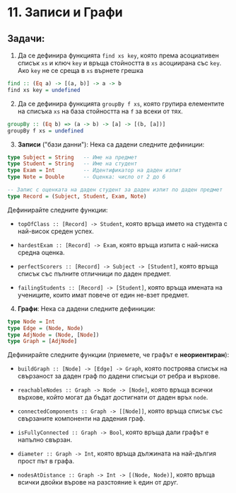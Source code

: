 # 11. Записи и Графи


## Задачи:

1. Да се дефинира функцията `find xs key`, която према асоциативен списък `xs` и ключ `key` и връща стойността в `xs` асоциирана със `key`. Ако `key` не се среща в `xs` върнете грешка

```haskell
find :: (Eq a) -> [(a, b)] -> a -> b
find xs key = undefined
```

2. Да се дефинира функцията `groupBy f xs`, която групира елементите на списъка `xs` на база стойността на `f` за всеки от тях.

```haskell
groupBy :: (Eq b) => (a -> b) -> [a] -> [(b, [a])]
groupBy f xs = undefined
```


3. **Записи** ("бази данни"): Нека са дадени следните дефиниции:

```haskell
type Subject = String   -- Име на предмет
type Student = String   -- Име на студент
type Exam = Int         -- Идентификатор на даден изпит
type Note = Double      -- Оценка: число от 2 до 6

-- Запис с оценката на даден студент за даден изпит по даден предмет
type Record = (Subject, Student, Exam, Note)
```

Дефинирайте следните функции:

- `topOfClass :: [Record] -> Student`, която връща името на студента с най-висок среден успех.

- `hardestExam :: [Record] -> Exam`, която връща изпита с най-ниска средна оценка.

- `perfectScorers :: [Record] -> Subject -> [Student]`, която връща списък със пълните отличници по даден предмет.

- `failingStudents :: [Record] -> [Student]`, която връща имената на учениците, които имат повече от един не-взет предмет.


4. **Графи**: Нека са дадени следните дефиниции:

```haskell
type Node = Int
type Edge = (Node, Node)
type AdjNode = (Node, [Node])
type Graph = [AdjNode]
```

Дефинирайте следните функции (приемете, че графът е **неориентиран**):

- `buildGraph :: [Node] -> [Edge] -> Graph`, която построява списък на свързаност за даден граф по дадени списъци от ребра и върхове.

- `reachableNodes :: Graph -> Node -> [Node]`, която връща всички върхове, който могат да бъдат достигнати от даден връх `node`.

- `connectedComponents :: Graph -> [[Node]]`, която връща списък със свързаните компоненти на дадения граф.

- `isFullyConnected :: Graph -> Bool`, която връща дали графът е напълно свързан.

- `diameter :: Graph -> Int`, която връща дължината на най-дългия прост път в графа.

- `nodesAtDistance :: Graph -> Int -> [(Node, Node)]`, която връща всички двойки върове на разстояние `k` един от друг.